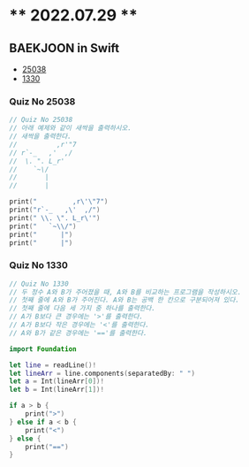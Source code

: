 # ** 2022.07.29 **

## BAEKJOON in Swift
- [25038](#quiz-no-25038)
- [1330](#quiz-no-1330)

### Quiz No 25038

```swift
// Quiz No 25038
// 아래 예제와 같이 새싹을 출력하시오.
// 새싹을 출력한다.
//          ,r'"7
// r`-_   ,'  ,/
//  \. ". L_r'
//    `~\/
//       |
//       |

print("         ,r\'\"7")
print("r`-_   ,\'  ,/")
print(" \\. \". L_r\'")
print("   `~\\/")
print("      |")
print("      |")
```

### Quiz No 1330

```swift
// Quiz No 1330
// 두 정수 A와 B가 주어졌을 때, A와 B를 비교하는 프로그램을 작성하시오.
// 첫째 줄에 A와 B가 주어진다. A와 B는 공백 한 칸으로 구분되어져 있다.
// 첫째 줄에 다음 세 가지 중 하나를 출력한다.
// A가 B보다 큰 경우에는 '>'를 출력한다.
// A가 B보다 작은 경우에는 '<'를 출력한다.
// A와 B가 같은 경우에는 '=='를 출력한다.

import Foundation

let line = readLine()!
let lineArr = line.components(separatedBy: " ")
let a = Int(lineArr[0])!
let b = Int(lineArr[1])!

if a > b {
    print(">")
} else if a < b {
    print("<")
} else {
    print("==")
}
```